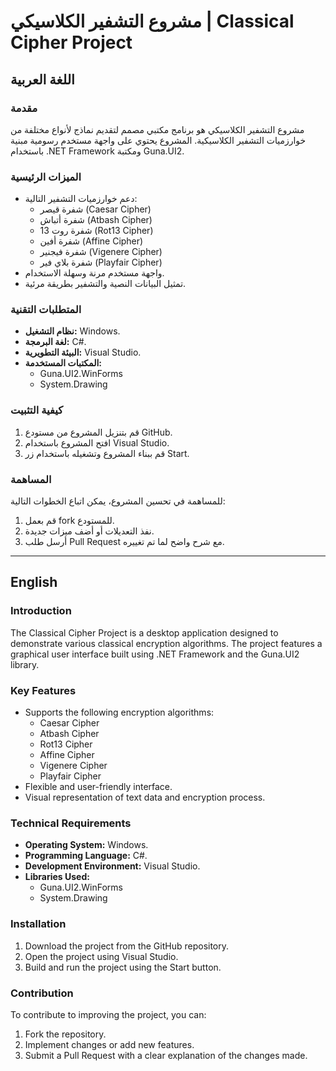 # مشروع التشفير الكلاسيكي | Classical Cipher Project

## اللغة العربية
### مقدمة
مشروع التشفير الكلاسيكي هو برنامج مكتبي مصمم لتقديم نماذج لأنواع مختلفة من خوارزميات التشفير الكلاسيكية. 
المشروع يحتوي على واجهة مستخدم رسومية مبنية باستخدام .NET Framework ومكتبة Guna.UI2.

### الميزات الرئيسية
- دعم خوارزميات التشفير التالية:
  - شفرة قيصر (Caesar Cipher)
  - شفرة أتباش (Atbash Cipher)
  - شفرة روت 13 (Rot13 Cipher)
  - شفرة أفين (Affine Cipher)
  - شفرة فيجنير (Vigenere Cipher)
  - شفرة بلاي فير (Playfair Cipher)
- واجهة مستخدم مرنة وسهلة الاستخدام.
- تمثيل البيانات النصية والتشفير بطريقة مرئية.

### المتطلبات التقنية
- **نظام التشغيل:** Windows.
- **لغة البرمجة:** C#.
- **البيئة التطويرية:** Visual Studio.
- **المكتبات المستخدمة:**
  - Guna.UI2.WinForms
  - System.Drawing

### كيفية التثبيت
1. قم بتنزيل المشروع من مستودع GitHub.
2. افتح المشروع باستخدام Visual Studio.
3. قم ببناء المشروع وتشغيله باستخدام زر Start.

### المساهمة
للمساهمة في تحسين المشروع، يمكن اتباع الخطوات التالية:
1. قم بعمل fork للمستودع.
2. نفذ التعديلات أو أضف ميزات جديدة.
3. أرسل طلب Pull Request مع شرح واضح لما تم تغييره.

---

## English

### Introduction
The Classical Cipher Project is a desktop application designed to demonstrate various classical encryption algorithms. 
The project features a graphical user interface built using .NET Framework and the Guna.UI2 library.

### Key Features
- Supports the following encryption algorithms:
  - Caesar Cipher
  - Atbash Cipher
  - Rot13 Cipher
  - Affine Cipher
  - Vigenere Cipher
  - Playfair Cipher
- Flexible and user-friendly interface.
- Visual representation of text data and encryption process.

### Technical Requirements
- **Operating System:** Windows.
- **Programming Language:** C#.
- **Development Environment:** Visual Studio.
- **Libraries Used:**
  - Guna.UI2.WinForms
  - System.Drawing

### Installation
1. Download the project from the GitHub repository.
2. Open the project using Visual Studio.
3. Build and run the project using the Start button.

### Contribution
To contribute to improving the project, you can:
1. Fork the repository.
2. Implement changes or add new features.
3. Submit a Pull Request with a clear explanation of the changes made.
